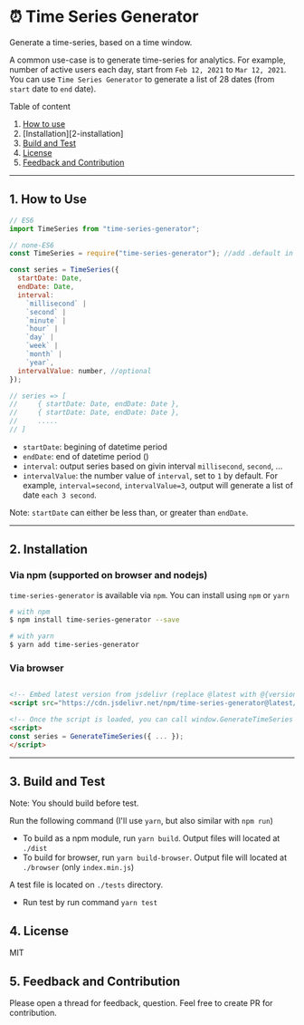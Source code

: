# ⏰ Time Series Generator

Generate a time-series, based on a time window.

A common use-case is to generate time-series for analytics. For example, number of active users each day, start from `Feb 12, 2021` to `Mar 12, 2021`. You can use `Time Series Generator` to generate a list of 28 dates (from `start` date to `end` date).

Table of content

1. [How to use](1-how-to-use)
2. [Installation][2-installation]
3. [Build and Test](3-build-and-test)
4. [License](4-license)
5. [Feedback and Contribution](5-feedback-and-contribution)

---

## 1. How to Use

```js
// ES6
import TimeSeries from "time-series-generator";

// none-ES6
const TimeSeries = require("time-series-generator"); //add .default in some cases

const series = TimeSeries({
  startDate: Date,
  endDate: Date,
  interval:
    `millisecond` |
    `second` |
    `minute` |
    `hour` |
    `day` |
    `week` |
    `month` |
    `year`,
  intervalValue: number, //optional
});

// series => [
//     { startDate: Date, endDate: Date },
//     { startDate: Date, endDate: Date },
//     .....
// ]
```

- `startDate`: begining of datetime period
- `endDate`: end of datetime period ()
- `interval`: output series based on givin interval `millisecond`, `second`, ...
- `intervalValue`: the number value of `interval`, set to `1` by default. For example, `interval=second`, `intervalValue=3`, output will generate a list of date `each 3 second`.

Note: `startDate` can either be less than, or greater than `endDate`.

---

## 2. Installation

### Via npm (supported on browser and nodejs)

`time-series-generator` is available via `npm`. You can install using `npm` or `yarn`

```sh
# with npm
$ npm install time-series-generator --save

# with yarn
$ yarn add time-series-generator
```

### Via browser

```html

<!-- Embed latest version from jsdelivr (replace @latest with @{version number}) -->
<script src="https://cdn.jsdelivr.net/npm/time-series-generator@latest/browser/index.min.js"></script>

<!-- Once the script is loaded, you can call window.GenerateTimeSeries -->
<script>
const series = GenerateTimeSeries({ ... });
</script>
```

---

## 3. Build and Test

Note: You should build before test. 

Run the following command (I'll use `yarn`, but also similar with `npm run`)

- To build as a npm module, run `yarn build`. Output files will located at `./dist`
- To build for browser,  run `yarn build-browser`. Output file will located at `./browser` (only `index.min.js`)

A test file is located on `./tests` directory. 
- Run test by run command `yarn test`

## 4. License

MIT

## 5. Feedback and Contribution

Please open a thread for feedback, question. Feel free to create PR for contribution.
